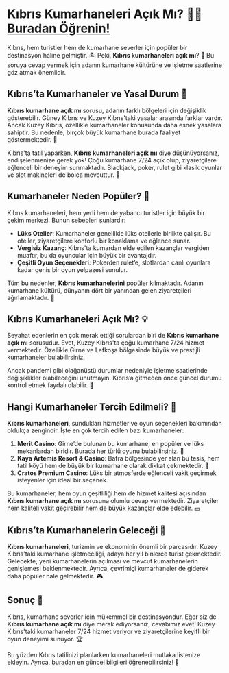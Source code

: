 # Kıbrıs Kumarhaneleri Açık Mı? 🤔🎲 [Buradan Öğrenin!](https://casinotr.link/gWCRZ4)

Kıbrıs, hem turistler hem de kumarhane severler için popüler bir destinasyon haline gelmiştir. 🏝️ Peki, **Kıbrıs kumarhaneleri açık mı**? 🎰 Bu soruya cevap vermek için adanın kumarhane kültürüne ve işletme saatlerine göz atmak önemlidir.

## Kıbrıs’ta Kumarhaneler ve Yasal Durum 🏦

**Kıbrıs kumarhane açık mı** sorusu, adanın farklı bölgeleri için değişiklik gösterebilir. Güney Kıbrıs ve Kuzey Kıbrıs'taki yasalar arasında farklar vardır. Ancak Kuzey Kıbrıs, özellikle kumarhaneler konusunda daha esnek yasalara sahiptir. Bu nedenle, birçok büyük kumarhane burada faaliyet göstermektedir. 🏨

Kıbrıs'ta tatil yaparken, **Kıbrıs kumarhaneleri açık mı** diye düşünüyorsanız, endişelenmenize gerek yok! Çoğu kumarhane 7/24 açık olup, ziyaretçilere eğlenceli bir deneyim sunmaktadır. Blackjack, poker, rulet gibi klasik oyunlar ve slot makineleri de bolca mevcuttur. 🎲

## Kumarhaneler Neden Popüler? 🎰

Kıbrıs kumarhaneleri, hem yerli hem de yabancı turistler için büyük bir çekim merkezi. Bunun sebepleri şunlardır:

- **Lüks Oteller**: Kumarhaneler genellikle lüks otellerle birlikte çalışır. Bu oteller, ziyaretçilere konforlu bir konaklama ve eğlence sunar.
- **Vergisiz Kazanç**: Kıbrıs'ta kumardan elde edilen kazançlar vergiden muaftır, bu da oyuncular için büyük bir avantajdır.
- **Çeşitli Oyun Seçenekleri**: Pokerden rulet’e, slotlardan canlı oyunlara kadar geniş bir oyun yelpazesi sunulur.
  
Tüm bu nedenler, **Kıbrıs kumarhanelerini** popüler kılmaktadır. Adanın kumarhane kültürü, dünyanın dört bir yanından gelen ziyaretçileri ağırlamaktadır. 🎉

## Kıbrıs Kumarhaneleri Açık Mı? 💡

Seyahat edenlerin en çok merak ettiği sorulardan biri de **Kıbrıs kumarhane açık mı** sorusudur. Evet, Kuzey Kıbrıs'ta çoğu kumarhane 7/24 hizmet vermektedir. Özellikle Girne ve Lefkoşa bölgesinde büyük ve prestijli kumarhaneler bulabilirsiniz.

Ancak pandemi gibi olağanüstü durumlar nedeniyle işletme saatlerinde değişiklikler olabileceğini unutmayın. Kıbrıs’a gitmeden önce güncel durumu kontrol etmek faydalı olabilir. 🤔

## Hangi Kumarhaneler Tercih Edilmeli? 🏅

**Kıbrıs kumarhaneleri**, sundukları hizmetler ve oyun seçenekleri bakımından oldukça zengindir. İşte en çok tercih edilen bazı kumarhaneler:

1. **Merit Casino**: Girne’de bulunan bu kumarhane, en popüler ve lüks mekanlardan biridir. Burada her türlü oyunu bulabilirsiniz. 🎲
2. **Kaya Artemis Resort & Casino**: Bafra bölgesinde yer alan bu tesis, hem tatil köyü hem de büyük bir kumarhane olarak dikkat çekmektedir. 🎰
3. **Cratos Premium Casino**: Lüks bir atmosferde eğlenceli vakit geçirmek isteyenler için ideal bir seçenek.

Bu kumarhaneler, hem oyun çeşitliliği hem de hizmet kalitesi açısından **Kıbrıs kumarhane açık mı** sorusuna olumlu cevap vermektedir. Ziyaretçiler hem kaliteli vakit geçirebilir hem de büyük kazançlar elde edebilir. 💵

## Kıbrıs’ta Kumarhanelerin Geleceği 🔮

**Kıbrıs kumarhaneleri**, turizmin ve ekonominin önemli bir parçasıdır. Kuzey Kıbrıs'taki kumarhane işletmeciliği, adaya her yıl binlerce turist çekmektedir. Gelecekte, yeni kumarhanelerin açılması ve mevcut kumarhanelerin genişlemesi beklenmektedir. Ayrıca, çevrimiçi kumarhaneler de giderek daha popüler hale gelmektedir. 🎮

## Sonuç 🎯

Kıbrıs, kumarhane severler için mükemmel bir destinasyondur. Eğer siz de **Kıbrıs kumarhane açık mı** diye merak ediyorsanız, cevabımız evet! Kuzey Kıbrıs'taki kumarhaneler 7/24 hizmet veriyor ve ziyaretçilerine keyifli bir oyun deneyimi sunuyor. 🏆

Bu yüzden Kıbrıs tatilinizi planlarken kumarhaneleri mutlaka listenize ekleyin. Ayrıca, [buradan](https://casinotr.link/gWCRZ4) en güncel bilgileri öğrenebilirsiniz! 🎉
